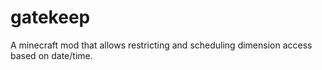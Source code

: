 # gatekeep
A minecraft mod that allows restricting and scheduling dimension access based on date/time.
